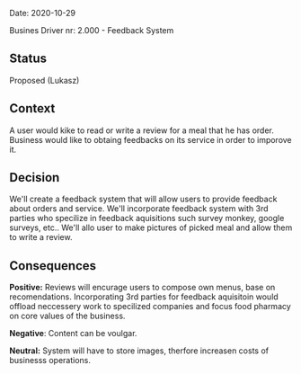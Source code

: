 Date: 2020-10-29 

Busines Driver nr: 2.000 - Feedback System

## Status

Proposed (Lukasz)

## Context

A user would kike to read or write a review for a meal that he has order. Business would like to obtaing feedbacks on its service in order to imporove it.

## Decision

We'll create a feedback system that will allow users to provide feedback about orders and service.
We'll incorporate feedback system with 3rd parties who specilize in feedback aquisitions such survey monkey, google surveys, etc..
We'll allo user to make pictures of picked meal and allow them to write a review.

## Consequences

**Positive:** Reviews will encurage users to compose own menus, base on recomendations. Incorporating 3rd parties for feedback aquisitoin would offload neccessery work to specilized companies and focus food pharmacy on core values of the business.

**Negative**: Content can be voulgar.

**Neutral:** System will have to store images, therfore increasen costs of businesss operations.
